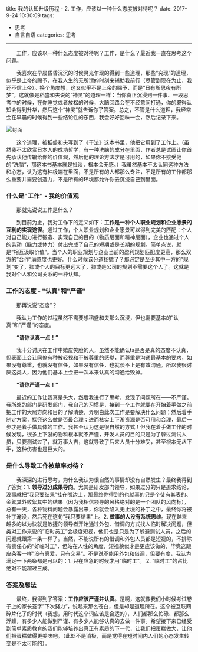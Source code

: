 title: 我的认知升级历程 - 2. 工作，应该以一种什么态度被对待呢？
date: 2017-9-24 10:30:09
tags: 
- 思考
- 自言自语
categories: 思考

----------

&emsp;&emsp;工作，应该以一种什么态度被对待呢？工作，是什么？最近我一直在思考这个问题。

&emsp;&emsp;我喜欢在早晨昏昏沉沉的时候灵光乍现的得到一些道理，那些“突现”的道理，似乎是上帝的赐予，在我人生的无所谓的时刻来辅助我前行（尽管到现在为止，我还不信上帝）。换个角度想，这又似乎不是上帝的赐予，而是“日有所思夜有所梦”，这就像是稻盛和夫说的“神灵”的道理一样：当你真正沉浸到一件事、一段思考中的时候，在你睡觉或者放松的时候，大脑回路会在不经意间打通，你的既得认知会得到升华，然后这个“神灵”就告诉你了答案。总之，不管是什么道理，我经常会在早晨的时候得到一些结论性的东西，我会好好回味一会，然后记录下来。

![封面](/images/workhard.jpg)

<!-- more -->

&emsp;&emsp;这个道理，被稻盛和夫写到了《干法》这本书里，他把它用到了工作上。（虽然我不太欣赏日本人的成功哲学，有一种洗脑的成分在里面，作者总是试图让你首先承认他传输给你的价值观，然后他的理论方法才是可用的，如果你不接受他的”洗脑“，那这本书基本就是扯淡，根本会无感。）我虽然基本不太认同这种方法和心态，认为这有种极端在里面，不是所有的人都那么专注，不是所有的工作都那么重要并需要创造力，不是所有的环境都允许你去沉浸自己到里面。


### 什么是"工作" - 我的价值观         

&emsp;&emsp;那就先说说工作是什么？

&emsp;&emsp;到目前为止，我对工作下的定义如下：**工作是一种个人职业规划和企业愿景的互利的实现途径**。通过工作，个人职业规划和企业愿景可以得到完美的匹配：个人对自己能力进行锻造、实现自己的目的（物质层面和精神层面），企业也通过个人的劳动（脑力或体力）付出完成了自己的短期或是长期的规划。简单点说，就是”相互汲取价值”。当个人的职业规划与企业当前的盈利规划匹配度更高，那么双方的”合作“满意度也更好。什么时候该分道扬镳了？那必定是至少其中一方的”规划“变了，抑或个人的目标更远大了，抑或是公司的规划不需要这个人了。这就是我对个人和公司关系的一种认知。

### 工作的态度 - "认真"和"严谨"

&emsp;&emsp;那再说说”态度”？

&emsp;&emsp;我认为工作的过程虽然不需要想稻盛和夫那么沉浸，但也需要基本的”认真”和”严谨“的态度。

&emsp;&emsp;**“请你认真一点！”** 

&emsp;&emsp;我十分讨厌在工作中嬉皮笑脸的人，虽然不能确认ta是否是真的态度不认真，但表面上会让同僚有种被轻视和不被尊重的感觉，而尊重是沟通最基本的要求，如果没有尊重，也就没有信任，如果没有信任，也就谈不上是有效沟通。所以我很讨厌这类人，因为他们基本上会把一次本来认真的沟通给毁掉。

&emsp;&emsp;**“请你严谨一点！”** 

&emsp;&emsp;最近的工作让我真是头大，然后我进行了思考，发现了问题所在——不严谨。我所处的部门是研发部门，我自己的习惯是，接到一个工作就要在开始着手做之前把工作的大局方向和目的了解清楚，弄明白此次工作是要解决什么问题；然后着手制定方案，探究这么做是否最合理；进而核实上下游资源是否可用和合理，最后一步才是着手做具体的工作。我甚至认为这是很自然的方式！但我在着手做工作的时候发现，很多上下游的物料根本就不严谨，开发人员的目的只是为了躲过测试人员，只要测试过了，就万事大吉，这就导致了后来人员十分难受，甚至根本无从下手，这种伤害也是巨大的。

### 是什么导致工作被草率对待？

&emsp;&emsp;我深深的进行思考，为什么我认为很自然的事情却没有自然发生？最终我得到了答案：1. **领导过分成果导向**。尤其是研发部门领导，如果过分的只是追求结论，没事就把”我只要结果”挂在嘴边上，那最终你得到的也就真的只是个徒有其表的、金絮其外败絮其中的结果（因为我相信领导的风格绝对的是一个团队的风向标），总有一天，各种物料问题会暴露出来，你就会陷入无止境的补丁之中，最终你将被补丁淹没，然后死在这句”我只要结果”上。2. **做事的人没有系统思维**。现在越来越多的以为快就是敏捷的领导者开始通过外包、借调的方式找人临时解决问题，但类对工作来说的”临时员工”会极度短视，他们也是只是为了躲避测试人员，之后的问题就跟第一条一样了。当然，不能说所有的借调和外包人员都是短视的，不排除有责任心的”好临时工”，但站在人性的角度，短视貌似才是更应该做的，毕竟这跟皮条客一样”没有真爱，只有交易“。不是说不能用外包和借调，但要有度，我认为满足一下两条都是可以的：1. 只在应急的时候才用”临时工“。 2. ”临时工“的占比绝对不能超过三成。

### 答案及想法

&emsp;&emsp;最终，我得到了答案：**工作应该严谨并认真**。是啊，这就像我们小时候考试卷子上的家长签字”下次努力“，说起来那么苍白，但是却是道理所在。这个被互联网碎片化了的时代（我想，用时代这个词应该是合适的），人们都那么忙碌、都那么浮躁，有多少人能做到严谨、有多少人能够认真的去做一件事。希望接下来已经受到简单素质教育的我们能够培养出真正有素质的下一代，让我们把蛋糕做大，让他们把蛋糕做得更美味吧。（此处不是消极，而是觉得在短时间内人们的心态发生转变是不太可能的）。
